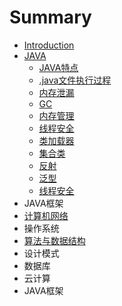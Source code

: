 # Summary

* [Introduction](README.md)
* [JAVA](chapter1.md)
  * [JAVA特点](chapter1/test.md)
  * [.java文件执行过程](chapter1/javawen-jian-zhi-xing-guo-cheng.md)
  * [内存泄漏](chapter1/nei-cun-xie-lou.md)
  * [GC](chapter1/gcyuan-li.md)
  * [内存管理](chapter1/nei-cun.md)
  * [线程安全](chapter1/xian-cheng-an-quan.md)
  * [类加载器](chapter1/lei-jia-zai-qi.md)
  * [集合类](chapter1/ji-he-lei.md)
  * [反射](chapter1/fan-she.md)
  * [泛型](chapter1/fan-xing.md)
  * [线程安全](chapter1/xian-cheng-an-quan.md)
* JAVA框架
* [计算机网络](javate-dian.md)
* 操作系统
* [算法与数据结构](suan-fa-yu-shu-ju-jie-gou.md)
* 设计模式
* 数据库
* 云计算
* JAVA框架

